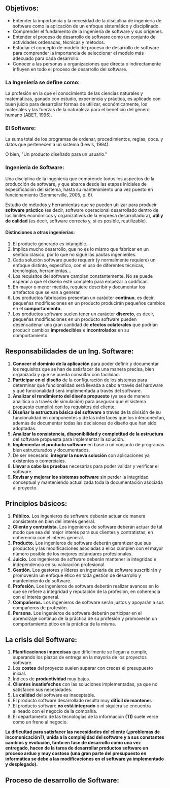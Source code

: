 ## Objetivos:

- Entender la importancia y la necesidad de la disciplina de ingeniería de software como la aplicación de un enfoque sistemático y disciplinado.
- Comprender el fundamento de la ingeniería de software y sus orígenes.
- Entender el proceso de desarrollo de software como un conjunto de actividades ordenadas, técnicas y métodos.
- Estudiar el concepto de modelo de proceso de desarrollo de software para comprender la importancia de seleccionar el modelo más adecuado para cada desarrollo.
- Conocer a las personas u organizaciones que directa o indirectamente influyen en todo el proceso de desarrollo del software.

### La Ingeniería se define como:

La profesión en la que el conocimiento de las ciencias naturales y matemáticas, ganado con estudio, experiencia y práctica, es aplicado con buen juicio para desarrollar formas de utilizar, económicamente, los materiales y las fuerzas de la naturaleza para el beneficio del género humano (ABET, 1996).

### El Software:

La suma total de los programas de ordenar, procedimientos, reglas, docs. y datos que pertenecen a un sistema (Lewis, 1994).

O bien, "Un producto diseñado para un usuario."

### Ingeniería de Software:

Una disciplina de la ingeniería que comprende todos los aspectos de la producción de software, y que abarca desde las etapas iniciales de especificación del sistema, hasta su mantenimiento una vez puesto en funcionamiento (Sommerville, 2005, p. 6).

Estudio de métodos y herramientas que se pueden utilizar para producir **software práctico** (es decir, software operacional desarrollado dentro de los límites económicos y organizativos de la empresa desarrolladora), **útil y de calidad** (es decir, software correcto y, si es posible, reutilizable).

#### Distinciones a otras ingenierías:

1. El producto generado es intangible.
2. Implica mucho desarrollo, que no es lo mismo que fabricar en un sentido clásico, por lo que no sigue las pautas ingenieriles.
3. Cada solución software puede requerir (y normalmente requiere) un enfoque distinto, específico, con el uso de diferentes técnicas, tecnologías, herramientas...
4. Los requisitos del software cambian constantemente. No se puede esperar a que el diseño esté completo para empezar a codificar.
5. En mayor o menor medida, requiere describir y documentar los artefactos que se van a generar.
6. Los productos fabricados presentan un carácter **continuo**, es decir, pequeñas modificaciones en un producto producirán pequeños cambios en el **comportamiento**.
7. Los productos software suelen tener un carácter **discreto**, es decir, pequeñas modificaciones en un producto software pueden desencadenar una gran cantidad de **efectos colaterales** que podrían producir cambios **impredecibles** e **incontrolados** en su comportamiento.

##  Responsabilidades de un Ing. Software:

1. **Conocer el dominio de la aplicación** para poder definir y documentar los requisitos que se han de satisfacer de una manera precisa, bien organizada y que se pueda consultar con facilidad.
2. **Participar en el diseño** de la configuración de los sistemas para determinar qué funcionalidad será llevada a cabo a través del hardware y qué funcionalidad será implementada a través del software.
3. **Analizar el rendimiento del diseño propuesto** (ya sea de manera analítica o a través de simulación) para asegurar que el sistema propuesto cumplirá con los requisitos del cliente.
4. **Diseñar la estructura básica del software** a través de la división de su funcionalidad en componentes y de las interfaces que los interconectan, además de documentar todas las decisiones de diseño que han sido adoptadas.
5. **Analizar la consistencia, disponibilidad y completitud de la estructura** del software propuesta para implementar la solución.
6. **Implementar el producto software** en base a un conjunto de programas bien estructurados y documentados.
7. De ser necesario, **integrar la nueva solución** con aplicaciones ya existentes o comerciales.
8. **Llevar a cabo las pruebas** necesarias para poder validar y verificar el software.
9. **Revisar y mejorar los sistemas software** sin perder la integridad conceptual y manteniendo actualizada toda la documentación asociada al proyecto.

## Principios básicos:

1. **Público.** Los ingenieros de software deberán actuar de manera consistente en bien del interés general.
2. **Cliente y contratista.** Los ingenieros de software deberán actuar de tal modo que sea del mejor interés para sus clientes y contratistas, en coherencia con el interés general.
3. **Producto.** Los ingenieros de software deberán garantizar que sus productos y las modificaciones asociadas a ellos cumplen con el mayor número posible de los mejores estándares profesionales.
4. **Juicio.** Los ingenieros de software deberán mantener la integridad e independencia en su valoración profesional.
5. **Gestión.** Los gestores y líderes en ingeniería de software suscribirán y promoverán un enfoque ético en toda gestión de desarrollo y mantenimiento de software.
6. **Profesión.** Los ingenieros de software deberán realizar avances en lo que se refiere a integridad y reputación de la profesión, en coherencia con el interés general.
7. **Compañeros.** Los ingenieros de software serán justos y apoyarán a sus compañeros de profesión.
8. **Persona.** Los ingenieros de software deberán participar en el aprendizaje continuo de la práctica de su profesión y promoverán un comportamiento ético en la práctica de la misma.

## La crisis del Software:

1. **Planificaciones imprecisas** que difícilmente se llegan a cumplir, superando los plazos de entrega en la mayoría de los proyectos software.
2. Los **costes** del proyecto suelen superar con creces el presupuesto inicial.
3. Índices de **productividad** muy bajos.
4. **Clientes insatisfechos** con las soluciones implementadas, ya que no satisfacen sus necesidades.
5. La **calidad** del software es inaceptable.
6. El producto software desarrollado resulta muy **difícil de mantener.**
7. El producto software **no está integrado** o ni siquiera se encuentra alineado con el negocio de la compañía.
8. El departamento de las tecnologías de la información **(TI)** suele verse como un freno al negocio.

**La dificultad para satisfacer las necesidades del cliente (¿problemas de incomunicación?), unida a la complejidad del software y a sus constantes cambios y evolución, tanto en fase de desarrollo como una vez entregado, hacen de la tarea de desarrollar productos software un proceso arduo y muy costoso (una gran parte del presupuesto en informática se debe a las modificaciones en el software ya implementado y desplegado).**

## Proceso de desarrollo de Software:
